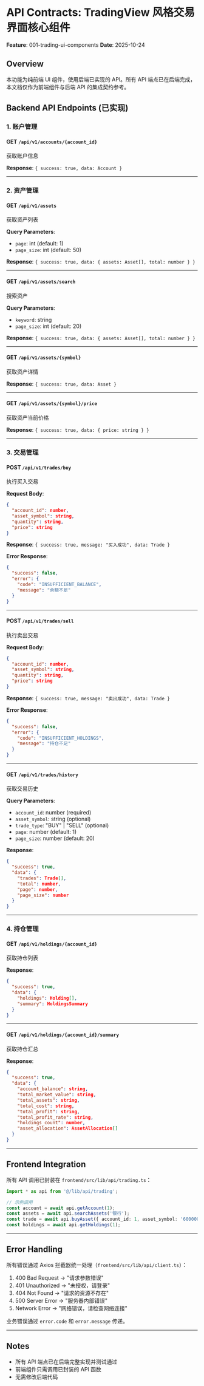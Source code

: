 # API Contracts: TradingView 风格交易界面核心组件

**Feature**: 001-trading-ui-components
**Date**: 2025-10-24

## Overview

本功能为纯前端 UI 组件，使用后端已实现的 API。所有 API 端点已在后端完成，本文档仅作为前端组件与后端 API 的集成契约参考。

## Backend API Endpoints (已实现)

### 1. 账户管理

#### GET `/api/v1/accounts/{account_id}`
获取账户信息

**Response**: `{ success: true, data: Account }`

---

### 2. 资产管理

#### GET `/api/v1/assets`
获取资产列表

**Query Parameters**:
- `page`: int (default: 1)
- `page_size`: int (default: 50)

**Response**: `{ success: true, data: { assets: Asset[], total: number } }`

---

#### GET `/api/v1/assets/search`
搜索资产

**Query Parameters**:
- `keyword`: string
- `page_size`: int (default: 20)

**Response**: `{ success: true, data: { assets: Asset[], total: number } }`

---

#### GET `/api/v1/assets/{symbol}`
获取资产详情

**Response**: `{ success: true, data: Asset }`

---

#### GET `/api/v1/assets/{symbol}/price`
获取资产当前价格

**Response**: `{ success: true, data: { price: string } }`

---

### 3. 交易管理

#### POST `/api/v1/trades/buy`
执行买入交易

**Request Body**:
```json
{
  "account_id": number,
  "asset_symbol": string,
  "quantity": string,
  "price": string
}
```

**Response**: `{ success: true, message: "买入成功", data: Trade }`

**Error Response**:
```json
{
  "success": false,
  "error": {
    "code": "INSUFFICIENT_BALANCE",
    "message": "余额不足"
  }
}
```

---

#### POST `/api/v1/trades/sell`
执行卖出交易

**Request Body**:
```json
{
  "account_id": number,
  "asset_symbol": string,
  "quantity": string,
  "price": string
}
```

**Response**: `{ success: true, message: "卖出成功", data: Trade }`

**Error Response**:
```json
{
  "success": false,
  "error": {
    "code": "INSUFFICIENT_HOLDINGS",
    "message": "持仓不足"
  }
}
```

---

#### GET `/api/v1/trades/history`
获取交易历史

**Query Parameters**:
- `account_id`: number (required)
- `asset_symbol`: string (optional)
- `trade_type`: "BUY" | "SELL" (optional)
- `page`: number (default: 1)
- `page_size`: number (default: 20)

**Response**:
```json
{
  "success": true,
  "data": {
    "trades": Trade[],
    "total": number,
    "page": number,
    "page_size": number
  }
}
```

---

### 4. 持仓管理

#### GET `/api/v1/holdings/{account_id}`
获取持仓列表

**Response**:
```json
{
  "success": true,
  "data": {
    "holdings": Holding[],
    "summary": HoldingsSummary
  }
}
```

---

#### GET `/api/v1/holdings/{account_id}/summary`
获取持仓汇总

**Response**:
```json
{
  "success": true,
  "data": {
    "account_balance": string,
    "total_market_value": string,
    "total_assets": string,
    "total_cost": string,
    "total_profit": string,
    "total_profit_rate": string,
    "holdings_count": number,
    "asset_allocation": AssetAllocation[]
  }
}
```

---

## Frontend Integration

所有 API 调用已封装在 `frontend/src/lib/api/trading.ts`：

```typescript
import * as api from '@/lib/api/trading';

// 示例调用
const account = await api.getAccount(1);
const assets = await api.searchAssets('银行');
const trade = await api.buyAsset({ account_id: 1, asset_symbol: '600000.SH', quantity: '100', price: '12.5' });
const holdings = await api.getHoldings(1);
```

---

## Error Handling

所有错误通过 Axios 拦截器统一处理（`frontend/src/lib/api/client.ts`）：

1. 400 Bad Request → "请求参数错误"
2. 401 Unauthorized → "未授权，请登录"
3. 404 Not Found → "请求的资源不存在"
4. 500 Server Error → "服务器内部错误"
5. Network Error → "网络错误，请检查网络连接"

业务错误通过 `error.code` 和 `error.message` 传递。

---

## Notes

- 所有 API 端点已在后端完整实现并测试通过
- 前端组件只需调用已封装的 API 函数
- 无需修改后端代码
